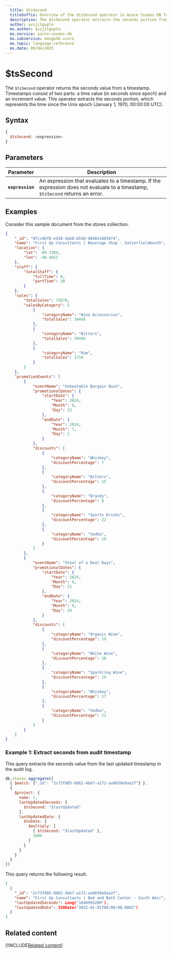 ```yaml
---
  title: $tsSecond
  titleSuffix: Overview of the $tsSecond operator in Azure Cosmos DB for MongoDB (vCore)
  description: The $tsSecond operator extracts the seconds portion from a timestamp value.
  author: avijitgupta
  ms.author: avijitgupta
  ms.service: azure-cosmos-db
  ms.subservice: mongodb-vcore
  ms.topic: language-reference
  ms.date: 09/04/2025
---
```


# $tsSecond

The `$tsSecond` operator returns the seconds value from a timestamp. Timestamps consist of two parts: a time value (in seconds since epoch) and an increment value. This operator extracts the seconds portion, which represents the time since the Unix epoch (January 1, 1970, 00:00:00 UTC).

## Syntax

```javascript
{
  $tsSecond: <expression>
}
```

## Parameters

| Parameter | Description |
| --- | --- |
| **`expression`** | An expression that evaluates to a timestamp. If the expression does not evaluate to a timestamp, `$tsSecond` returns an error. |

## Examples

Consider this sample document from the stores collection.

```json
{
    "_id": "0fcc0bf0-ed18-4ab8-b558-9848e18058f4",
    "name": "First Up Consultants | Beverage Shop - Satterfieldmouth",
    "location": {
        "lat": -89.2384,
        "lon": -46.4012
    },
    "staff": {
        "totalStaff": {
            "fullTime": 8,
            "partTime": 20
        }
    },
    "sales": {
        "totalSales": 75670,
        "salesByCategory": [
            {
                "categoryName": "Wine Accessories",
                "totalSales": 34440
            },
            {
                "categoryName": "Bitters",
                "totalSales": 39496
            },
            {
                "categoryName": "Rum",
                "totalSales": 1734
            }
        ]
    },
    "promotionEvents": [
        {
            "eventName": "Unbeatable Bargain Bash",
            "promotionalDates": {
                "startDate": {
                    "Year": 2024,
                    "Month": 6,
                    "Day": 23
                },
                "endDate": {
                    "Year": 2024,
                    "Month": 7,
                    "Day": 2
                }
            },
            "discounts": [
                {
                    "categoryName": "Whiskey",
                    "discountPercentage": 7
                },
                {
                    "categoryName": "Bitters",
                    "discountPercentage": 15
                },
                {
                    "categoryName": "Brandy",
                    "discountPercentage": 8
                },
                {
                    "categoryName": "Sports Drinks",
                    "discountPercentage": 22
                },
                {
                    "categoryName": "Vodka",
                    "discountPercentage": 19
                }
            ]
        },
        {
            "eventName": "Steal of a Deal Days",
            "promotionalDates": {
                "startDate": {
                    "Year": 2024,
                    "Month": 9,
                    "Day": 21
                },
                "endDate": {
                    "Year": 2024,
                    "Month": 9,
                    "Day": 29
                }
            },
            "discounts": [
                {
                    "categoryName": "Organic Wine",
                    "discountPercentage": 19
                },
                {
                    "categoryName": "White Wine",
                    "discountPercentage": 20
                },
                {
                    "categoryName": "Sparkling Wine",
                    "discountPercentage": 19
                },
                {
                    "categoryName": "Whiskey",
                    "discountPercentage": 17
                },
                {
                    "categoryName": "Vodka",
                    "discountPercentage": 23
                }
            ]
        }
    ]
}
```

### Example 1: Extract seconds from audit timestamp

This query extracts the seconds value from the last updated timestamp in the audit log.

```javascript
db.stores.aggregate([
  { $match: {"_id": "2cf3f885-9962-4b67-a172-aa9039e9ae2f"} },
  {
    $project: {
      name: 1,
      lastUpdatedSeconds: {
        $tsSecond: "$lastUpdated"
      },
      lastUpdatedDate: {
        $toDate: {
          $multiply: [
            { $tsSecond: "$lastUpdated" },
            1000
          ]
        }
      }
    }
  }
])
```

This query returns the following result.

```json
[
  {
    "_id": "2cf3f885-9962-4b67-a172-aa9039e9ae2f",
    "name": "First Up Consultants | Bed and Bath Center - South Amir",
    "lastUpdatedSeconds": Long("1640995200"),
    "lastUpdatedDate": ISODate("2022-01-01T00:00:00.000Z")
  }
]
```

## Related content

[!INCLUDE[Related content](../includes/related-content.md)]
